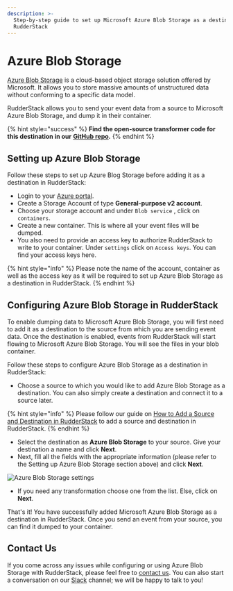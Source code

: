 ```yaml
---
description: >-
  Step-by-step guide to set up Microsoft Azure Blob Storage as a destination in
  RudderStack
---
```


# Azure Blob Storage

[Azure Blob Storage](https://azure.microsoft.com/en-in/services/storage/blobs/) is a cloud-based object storage solution offered by Microsoft. It allows you to store massive amounts of unstructured data without conforming to a specific data model.

RudderStack allows you to send your event data from a source to Microsoft Azure Blob Storage, and dump it in their container.

{% hint style="success" %}
**Find the open-source transformer code for this destination in our** [**GitHub repo**](https://github.com/rudderlabs/rudder-transformer/tree/master/v0/destinations/azure_blob)**.**
{% endhint %}

## Setting up Azure Blob Storage

Follow these steps to set up Azure Blog Storage before adding it as a destination in RudderStack:

* Login to your [Azure portal](https://portal.azure.com/).
* Create a Storage Account of type **General-purpose v2 account**.
* Choose your storage account and under `Blob service` , click on `containers`.
* Create a new container. This is where all your event files will be dumped.
* You also need to provide an access key to authorize RudderStack to write to your container. Under `settings` click on `Access keys`. You can find your access keys here.

{% hint style="info" %}
Please note the name of the account, container as well as the access key as it will be required to set up Azure Blob Storage as a destination in RudderStack.
{% endhint %}

## **Configuring Azure Blob Storage in RudderStack**

To enable dumping data to Microsoft Azure Blob Storage, you will first need to add it as a destination to the source from which you are sending event data. Once the destination is enabled, events from RudderStack will start flowing to Microsoft Azure Blob Storage. You will see the files in your blob container.

Follow these steps to configure Azure Blob Storage as a destination in RudderStack:

* Choose a source to which you would like to add Azure Blob Storage as a destination. You can also simply create a destination and connect it to a source later.

{% hint style="info" %}
Please follow our guide on [How to Add a Source and Destination in RudderStack](https://docs.rudderstack.com/how-to-guides/adding-source-and-destination-rudderstack) to add a source and destination in RudderStack.
{% endhint %}

* Select the destination as **Azure Blob Storage** to your source. Give your destination a name and click **Next**.
* Next, fill all the fields with the appropriate information \(please refer to the Setting up Azure Blob Storage section above\) and click **Next**.

![Azure Blob Storage settings](../../.gitbook/assets/screenshot-2020-01-06-at-10.04.20-am.png)

* If you need any transformation choose one from the list. Else, click on **Next**.

That's it! You have successfully added Microsoft Azure Blob Storage as a destination in RudderStack. Once you send an event from your source, you can find it dumped to your container.

## Contact Us

If you come across any issues while configuring or using Azure Blob Storage with RudderStack, please feel free to [contact us](mailto:%20docs@rudderstack.com). You can also start a conversation on our [Slack](https://resources.rudderstack.com/join-rudderstack-slack) channel; we will be happy to talk to you!





